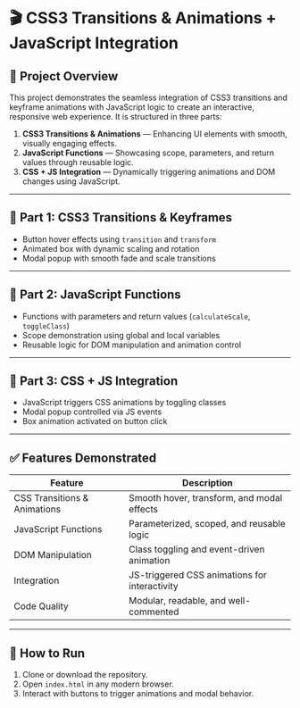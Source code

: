 # 🎬 CSS3 Transitions & Animations + JavaScript Integration

## 📌 Project Overview

This project demonstrates the seamless integration of CSS3 transitions and keyframe animations with JavaScript logic to create an interactive, responsive web experience. It is structured in three parts:

1. **CSS3 Transitions & Animations** — Enhancing UI elements with smooth, visually engaging effects.
2. **JavaScript Functions** — Showcasing scope, parameters, and return values through reusable logic.
3. **CSS + JS Integration** — Dynamically triggering animations and DOM changes using JavaScript.

---

## 🎨 Part 1: CSS3 Transitions & Keyframes

- Button hover effects using `transition` and `transform`
- Animated box with dynamic scaling and rotation
- Modal popup with smooth fade and scale transitions

---

## 🧠 Part 2: JavaScript Functions

- Functions with parameters and return values (`calculateScale`, `toggleClass`)
- Scope demonstration using global and local variables
- Reusable logic for DOM manipulation and animation control

---

## 🔁 Part 3: CSS + JS Integration

- JavaScript triggers CSS animations by toggling classes
- Modal popup controlled via JS events
- Box animation activated on button click

---

## ✅ Features Demonstrated

| Feature                          | Description |
|----------------------------------|-------------|
| CSS Transitions & Animations     | Smooth hover, transform, and modal effects |
| JavaScript Functions             | Parameterized, scoped, and reusable logic |
| DOM Manipulation                 | Class toggling and event-driven animation |
| Integration                      | JS-triggered CSS animations for interactivity |
| Code Quality                     | Modular, readable, and well-commented |

---

## 🚀 How to Run

1. Clone or download the repository.
2. Open `index.html` in any modern browser.
3. Interact with buttons to trigger animations and modal behavior.
